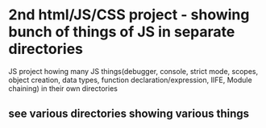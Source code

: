 # 2nd html/JS/CSS project - showing bunch of things of JS in separate directories
JS project howing many JS things(debugger, console, strict mode, scopes, object creation, data types, function declaration/expression, IIFE, Module chaining) in their own directories 

## see various directories showing various things
